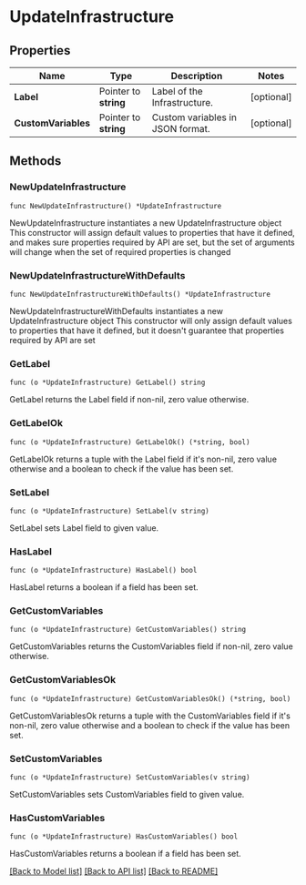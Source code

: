 # UpdateInfrastructure

## Properties

Name | Type | Description | Notes
------------ | ------------- | ------------- | -------------
**Label** | Pointer to **string** | Label of the Infrastructure. | [optional] 
**CustomVariables** | Pointer to **string** | Custom variables in JSON format. | [optional] 

## Methods

### NewUpdateInfrastructure

`func NewUpdateInfrastructure() *UpdateInfrastructure`

NewUpdateInfrastructure instantiates a new UpdateInfrastructure object
This constructor will assign default values to properties that have it defined,
and makes sure properties required by API are set, but the set of arguments
will change when the set of required properties is changed

### NewUpdateInfrastructureWithDefaults

`func NewUpdateInfrastructureWithDefaults() *UpdateInfrastructure`

NewUpdateInfrastructureWithDefaults instantiates a new UpdateInfrastructure object
This constructor will only assign default values to properties that have it defined,
but it doesn't guarantee that properties required by API are set

### GetLabel

`func (o *UpdateInfrastructure) GetLabel() string`

GetLabel returns the Label field if non-nil, zero value otherwise.

### GetLabelOk

`func (o *UpdateInfrastructure) GetLabelOk() (*string, bool)`

GetLabelOk returns a tuple with the Label field if it's non-nil, zero value otherwise
and a boolean to check if the value has been set.

### SetLabel

`func (o *UpdateInfrastructure) SetLabel(v string)`

SetLabel sets Label field to given value.

### HasLabel

`func (o *UpdateInfrastructure) HasLabel() bool`

HasLabel returns a boolean if a field has been set.

### GetCustomVariables

`func (o *UpdateInfrastructure) GetCustomVariables() string`

GetCustomVariables returns the CustomVariables field if non-nil, zero value otherwise.

### GetCustomVariablesOk

`func (o *UpdateInfrastructure) GetCustomVariablesOk() (*string, bool)`

GetCustomVariablesOk returns a tuple with the CustomVariables field if it's non-nil, zero value otherwise
and a boolean to check if the value has been set.

### SetCustomVariables

`func (o *UpdateInfrastructure) SetCustomVariables(v string)`

SetCustomVariables sets CustomVariables field to given value.

### HasCustomVariables

`func (o *UpdateInfrastructure) HasCustomVariables() bool`

HasCustomVariables returns a boolean if a field has been set.


[[Back to Model list]](../README.md#documentation-for-models) [[Back to API list]](../README.md#documentation-for-api-endpoints) [[Back to README]](../README.md)


